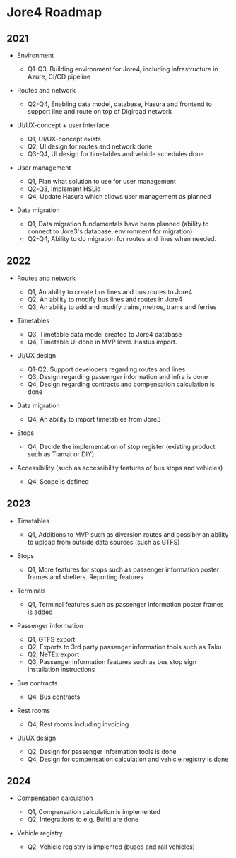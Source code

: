 <h1>Jore4 Roadmap</h1>
<h2>2021</h2>

* Environment
  * Q1-Q3, Building environment for Jore4, including infrastructure in Azure, CI/CD pipeline

* Routes and network
  * Q2-Q4, Enabling data model, database, Hasura and frontend to support line and route on top of Digiroad network
 
* UI/UX-concept + user interface
  * Q1, UI/UX-concept exists
  * Q2, UI design for routes and network done
  * Q3-Q4, UI design for timetables and vehicle schedules done

* User management
  * Q1, Plan what solution to use for user management
  * Q2-Q3, Implement HSLid
  * Q4, Update Hasura which allows user management as planned

* Data migration
  * Q1, Data migration fundamentals have been planned (ability to connect to Jore3's database, environment for migration)
  * Q2-Q4, Ability to do migration for routes and lines when needed.

<h2>2022</h2>

* Routes and network
  * Q1, An ability to create bus lines and bus routes to Jore4
  * Q2, An ability to modify bus lines and routes in Jore4
  * Q3, An ability to add and modify trains, metros, trams and ferries

* Timetables
  * Q3, Timetable data model created to Jore4 database
  * Q4, Timetable UI done in MVP level. Hastus import.

* UI/UX design
  * Q1-Q2, Support developers regarding routes and lines
  * Q3, Design regarding passenger information and infra is done
  * Q4, Design regarding contracts and compensation calculation is done

* Data migration
  * Q4, An ability to import timetables from Jore3 

* Stops
  * Q4, Decide the implementation of stop register (existing product such as Tiamat or DIY)

* Accessibility (such as accessibility features of bus stops and vehicles)
  * Q4, Scope is defined

<h2>2023</h2>

* Timetables 
  * Q1, Additions to MVP such as diversion routes and possibly an ability to upload from outside data sources (such as GTFS)

* Stops
  * Q1, More features for stops such as passenger information poster frames and shelters. Reporting features

* Terminals
  * Q1, Terminal features such as passenger information poster frames is added

* Passenger information
  * Q1, GTFS export
  * Q2, Exports to 3rd party passenger information tools such as Taku
  * Q2, NeTEx export
  * Q3, Passenger information features such as bus stop sign installation instructions

* Bus contracts
  * Q4, Bus contracts

* Rest rooms
  * Q4, Rest rooms including invoicing
  
* UI/UX design
  * Q2, Design for passenger information tools is done
  * Q4, Design for compensation calculation and vehicle registry is done
 
<h2>2024</h2>

* Compensation calculation
  * Q1, Compensation calculation is implemented
  * Q2, Integrations to e.g. Bultti are done

* Vehicle registry
  * Q2, Vehicle registry is implented (buses and rail vehicles)
